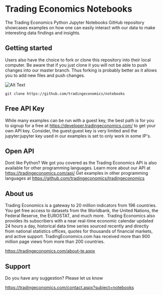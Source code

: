 # Trading Economics Notebooks

The Trading Economics Python Jupyter Notebooks GitHub repository showcases examples on how one can easily interact with our data to make interesting data findings and insights.


## Getting started

Users also have the choice to fork or clone this repository into their local computer. Be aware that if you just clone it you will not be able to push changes into our master branch. Thus forking is probably better as it allows you to add new files and push changes. 

![Alt Text](https://github-images.s3.amazonaws.com/help/bootcamp/Bootcamp-Fork.png)


``` git clone https://github.com/tradingeconomics/notebooks ```


## Free API Key

While many examples can be run with a guest key, the best path is for you to signup for a free at https://developer.tradingeconomics.com/ to get your own API key. Consider, the guest:guest key is very limited and the jupyter:jupyter key used in our examples is set to only work in some IP's. 



## Open API

Dont like Python? We got you covered as the Trading Economics API is also available for other programming languages. 
Learn more about our API at https://tradingeconomics.com/api/
Get examples in other programming languages at https://github.com/tradingeconomics/tradingeconomics 



## About us
Trading Economics is a gateway to 20 million indicators from 196 countries. You get free access to datasets from the Worldbank, the United Nations, the Federal Reserve, the EUROSTAT, and much more.  Trading Economics also provides its subscribers with a near real-time economic calendar updated 24 hours a day, historical data time series sourced recently and directly from national statistics offices, quotes for thousands of financial markets, and active support. TradingEconomics.com has received more than 900 million page views from more than 200 countries.

https://tradingeconomics.com/about-te.aspx



## Support

Do you have any suggestion? Please let us know

https://tradingeconomics.com/contact.aspx?subject=notebooks



